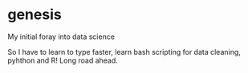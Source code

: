 # genesis
My initial foray into data science

So I have to learn to type faster, learn bash scripting for data cleaning, pyhthon and R!
Long road ahead.
